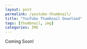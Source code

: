 ```yaml
---
layout: post
permalink: /youtube-thumbnail/
title: "YouTube Thumbnail Download"
tags: [thumbnail, img]
categories: IMG
---
```


Coming Soon!
